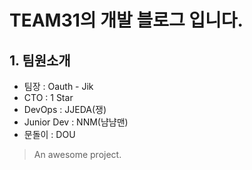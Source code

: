 # TEAM31의 개발 블로그 입니다.

## 1. 팀원소개
* 팀장 : Oauth - Jik
* CTO : 1 Star
* DevOps : JJEDA(쟁)
* Junior Dev : NNM(냠냠맨)
* 문돌이 : DOU

> An awesome project.
